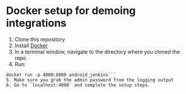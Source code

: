 # Docker setup for demoing integrations

1. Clone this repository
2. Install [Docker](https://www.docker.com/get-docker)
3. In a terminal window, navigate to the directory where you cloned the repo
4. Run:
```docker build -t android_jenkins .
docker run -p 4000:8080 android_jenkins```
5. Make sure you grab the admin password from the logging output
6. Go to `localhost:4000` and complete the setup steps.

